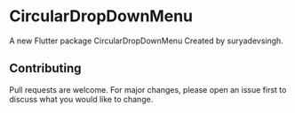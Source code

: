 # CircularDropDownMenu
A new Flutter package CircularDropDownMenu Created by suryadevsingh.

## Contributing
Pull requests are welcome. For major changes, please open an issue first to discuss what you would like to change.